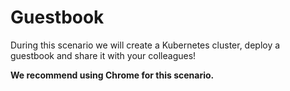 # Guestbook

During this scenario we will create a Kubernetes cluster, deploy
a guestbook and share it with your colleagues!

**We recommend using Chrome for this scenario.**
